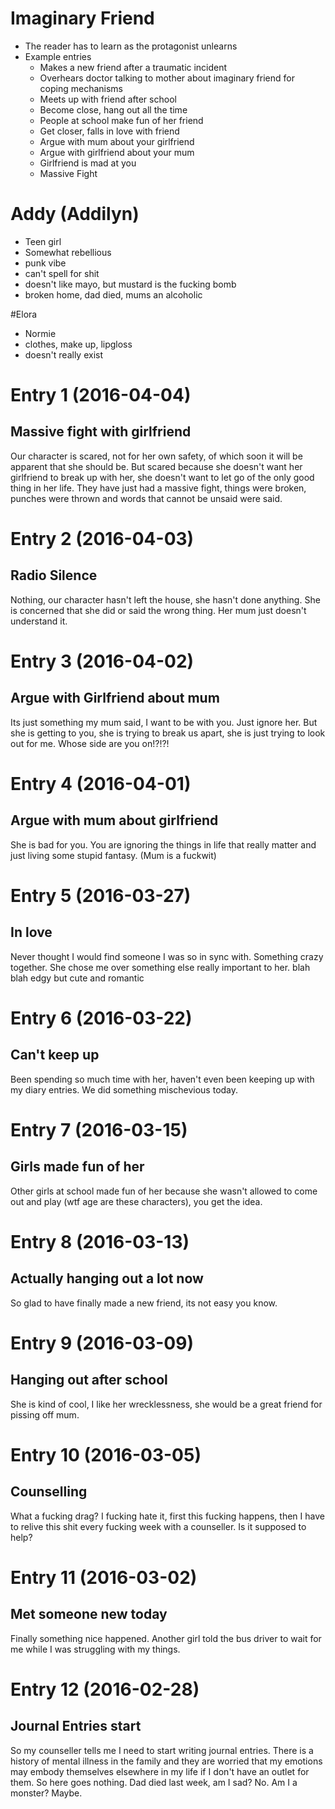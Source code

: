 # Imaginary Friend
+ The reader has to learn as the protagonist unlearns
+ Example entries
  + Makes a new friend after a traumatic incident
  + Overhears doctor talking to mother about imaginary friend for coping mechanisms
  + Meets up with friend after school
  + Become close, hang out all the time
  + People at school make fun of her friend
  + Get closer, falls in love with friend
  + Argue with mum about your girlfriend
  + Argue with girlfriend about your mum
  + Girlfriend is mad at you
  + Massive Fight
  
# Addy (Addilyn)
+ Teen girl
+ Somewhat rebellious
+ punk vibe
+ can't spell for shit
+ doesn't like mayo, but mustard is the fucking bomb
+ broken home, dad died, mums an alcoholic

#Elora 
+ Normie
+ clothes, make up, lipgloss
+ doesn't really exist

# Entry 1 (2016-04-04)
## Massive fight with girlfriend
Our character is scared, not for her own safety, of which soon it will be apparent that she should be. But scared because she doesn't want her girlfriend to break up with her, she doesn't want to let go of the only good thing in her life. They have just had a massive fight, things were broken, punches were thrown and words that cannot be unsaid were said.

# Entry 2 (2016-04-03)
## Radio Silence
Nothing, our character hasn't left the house, she hasn't done anything. She is concerned that she did or said the wrong thing. Her mum just doesn't understand it.

# Entry 3 (2016-04-02)
## Argue with Girlfriend about mum
Its just something my mum said, I want to be with you. Just ignore her. But she is getting to you, she is trying to break us apart, she is just trying to look out for me. Whose side are you on!?!?!

# Entry 4 (2016-04-01)
## Argue with mum about girlfriend
She is bad for you. You are ignoring the things in life that really matter and just living some stupid fantasy. (Mum is a fuckwit)

# Entry 5 (2016-03-27)
## In love
Never thought I would find someone I was so in sync with. Something crazy together. She chose me over something else really important to her. blah blah edgy but cute and romantic

# Entry 6 (2016-03-22)
## Can't keep up
Been spending so much time with her, haven't even been keeping up with my diary entries. We did something mischevious today.

# Entry 7 (2016-03-15)
## Girls made fun of her
Other girls at school made fun of her because she wasn't allowed to come out and play (wtf age are these characters), you get the idea.

# Entry 8 (2016-03-13)
## Actually hanging out a lot now
So glad to have finally made a new friend, its not easy you know.

# Entry 9 (2016-03-09)
## Hanging out after school
She is kind of cool, I like her wrecklessness, she would be a great friend for pissing off mum.

# Entry 10 (2016-03-05)
## Counselling
What a fucking drag? I fucking hate it, first this fucking happens, then I have to relive this shit every fucking week with a counseller. Is it supposed to help?

# Entry 11 (2016-03-02)
## Met someone new today
Finally something nice happened. Another girl told the bus driver to wait for me while I was struggling with my things.

# Entry 12 (2016-02-28)
## Journal Entries start
So my counseller tells me I need to start writing journal entries. There is a history of mental illness in the family and they are worried that my emotions may embody themselves elsewhere in my life if I don't have an outlet for them. So here goes nothing. Dad died last week, am I sad? No. Am I a monster? Maybe.